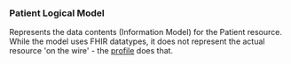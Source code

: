 ### Patient Logical Model

Represents the data contents (Information Model) for the Patient resource. While the model uses FHIR datatypes, it does not represent the actual resource 'on the wire' - the [profile](StructureDefinition-HaPatient.html) does that. 


